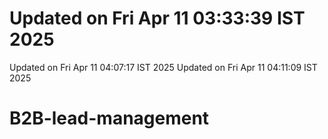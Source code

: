 # Updated on Fri Apr 11 03:33:39 IST 2025
Updated on Fri Apr 11 04:07:17 IST 2025
Updated on Fri Apr 11 04:11:09 IST 2025
# B2B-lead-management
